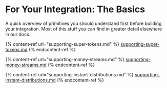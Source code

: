 # For Your Integration: The Basics

A quick overview of primitives you should understand first before building your integration. Most of this stuff you can find in greater detail elsewhere in our docs.

{% content-ref url="supporting-super-tokens.md" %}
[supporting-super-tokens.md](supporting-super-tokens.md)
{% endcontent-ref %}

{% content-ref url="supporting-money-streams.md" %}
[supporting-money-streams.md](supporting-money-streams.md)
{% endcontent-ref %}

{% content-ref url="supporting-instant-distributions.md" %}
[supporting-instant-distributions.md](supporting-instant-distributions.md)
{% endcontent-ref %}
